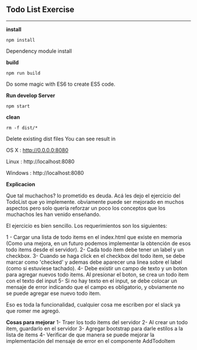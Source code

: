 ## Todo List Exercise
----
**install**
```
npm install
```
Dependency module install

**build**
```
npm run build
```
Do some magic with ES6 to create ES5 code.

**Run develop Server**
```
npm start
```

**clean**
```
rm -f dist/*
```

Delete existing dist files
You can see result in

OS X : http://0.0.0.0:8080

Linux : http://localhost:8080

Windows : http://localhost:8080

**Explicacion**

Que tal muchachos? lo prometido es deuda. Acá les dejo el ejercicio del TodoList que yo implemente.
obviamente puede ser mejorado en muchos aspectos pero solo quería reforzar un poco los conceptos que
los muchachos les han venido enseñando.

El ejercicio es bien sencillo. Los requerimientos son los siguientes:

1 - Cargar una lista de todo items en el index.html que existe en memoria (Como una mejora, en un futuro podemos implementar
la obtención de esos todo items desde el servidor).
2- Cada todo item debe tener un label y un checkbox.
3- Cuando se haga click en el checkbox del todo item, se debe marcar como 'checked' y ademas debe aparecer una linea sobre el label
(como si estuviese tachado).
4- Debe existir un campo de texto y un boton para agregar nuevos todo items. Al presionar el boton, se crea un todo item con el texto del input
5- Si no hay texto en el input, se debe colocar un mensaje de error indicando que el campo es obligatorio, y obviamente no se puede agregar ese nuevo
todo item.

Eso es toda la funcionalidad, cualquier cosa me escriben por el slack ya que romer me agregó.

**Cosas para mejorar**
1- Traer los todo items del servidor
2- Al crear un todo item, guardarlo en el servidor
3- Agregar bootstrap para darle estilos a la lista de items
4- Verificar de que manera se puede mejorar la implementación del mensaje de error en el componente AddTodoItem
